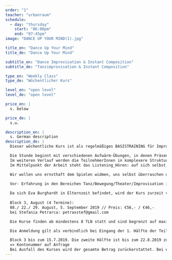 ```yaml
---
order: "1"
teacher: "urbanraum"
schedule:
  - day: "thursday"
    start: "06:00pm"
    end: "07:45pm"
image: "DANCE UP YOUR MIND(1).jpg"

title_en: "Dance Up Your Mind"
title_de: "Dance Up Your Mind"

subtitle_en: "Dance Improvisation & Instant Composition"
subtitle_de: "Tanzimprovisation & Instant Composition"

type_en: "Weekly Class"
type_de: "Wöchentlicher Kurs"

level_en: "open level"
level_de: "open level"

price_en: |
  s. below  

price_de: |
  s.u.

description_en: |
  s. German description  
description_de: |
  Dieser wöchentliche Kurs ist als regelmäßiges BASISTRAINING für Improvisation und Instant Composition in einer festen Gruppe gedacht.  

  Die Stunde beginnt mit verschiedenen Aufwärm-Übungen, in denen Präsenz und Körperwahrnehmung geschult wird und sich die Aufmerksamkeit auf das JETZT fokussiert. Schwerkraft, Raum, Dynamik und Zeit werden erforscht, die Verbindung von Atem, Stimme und Bewegung erkundet. Improvisation wird im ersten Schritt dazu dienen, die eigenen Bewegungsmöglichkeiten zu erweitern und sich von vorgeschriebenen Formen zu lösen.  
  Im weiteren Verlauf werden die TeilnehmerInnen in komplexere Strukturen der Solo- und Gruppenimprovisation eingeführt.
  Im Mittelpunkt der Arbeit steht das Listening_Hören: auf sich selbst, auf die Gruppe, auf den Raum, auf die uns umgebenen Geräusche, auf das, was IST. Dieses HÖREN dient als Inspiration und lässt uns Impulse aufgreifen, darauf reagieren und den Moment bewusst gestalten. Aus Improvisationen entstehen Kompositionen aus dem Moment heraus, allein und in der Interaktion mit einem Partner oder der Gruppe.  

  Wir wollen uns ernsthaft dem Spielen widmen, uns selbst überraschen und die Balance zwischen Freiheit und Festlegung erforschen…

  Vor- Erfahrung in den Bereichen Tanz/Bewegung/Theater/Improvisation ist erwünscht, aber nicht zwingend notwendig!  
  
  Da sich Eva Burghardt in Elternzeit befindet, wird der Kurs zurzeit von Jasminka Stenz und Stefania Petrarca vertreten.  
  
  Block 3, August (4 Termine):   
  08./ 22./ 29. August, 5. September 2019 // Preis: €56,- / €46,-   
  bei Stefania Petrarca: petraxstef@gmail.com  

  Die Kurse finden ab mindestens 8 TLN statt und sind begrenzt auf maximal 16 TLN.  

  Die Anmeldung gilt als verbindlich bei Eingang der 1. Hälfte der Teilnehmergebühr für:  

  Block 3 bis zum 15.7.2019. Die zweite Hälfte ist bis zum 22.8.2019 zu zahlen.   
  => Kontonummer auf Anfrage  
  Bei Ausfall des Kurses wird der gesamte Betrag zurückerstattet. Bei einem Rücktritt werden 50% der Teilnehmergebühr beibehalten, außer es wird eine Ersatzperson gefunden. Für eventuelle Verletzungen haftet jede_r Teilnehmer_in selbst.
---
```


